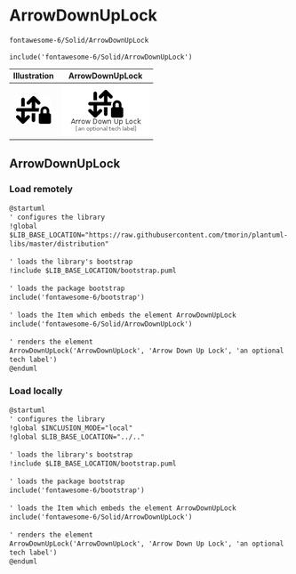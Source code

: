 # ArrowDownUpLock


```text
fontawesome-6/Solid/ArrowDownUpLock
```

```text
include('fontawesome-6/Solid/ArrowDownUpLock')
```



| Illustration | ArrowDownUpLock |
| :---: | :---: |
| ![illustration for Illustration](../../fontawesome-6/Solid/ArrowDownUpLock.png) | ![illustration for ArrowDownUpLock](../../fontawesome-6/Solid/ArrowDownUpLock.Local.png) |




## ArrowDownUpLock

### Load remotely
```plantuml
@startuml
' configures the library
!global $LIB_BASE_LOCATION="https://raw.githubusercontent.com/tmorin/plantuml-libs/master/distribution"

' loads the library's bootstrap
!include $LIB_BASE_LOCATION/bootstrap.puml

' loads the package bootstrap
include('fontawesome-6/bootstrap')

' loads the Item which embeds the element ArrowDownUpLock
include('fontawesome-6/Solid/ArrowDownUpLock')

' renders the element
ArrowDownUpLock('ArrowDownUpLock', 'Arrow Down Up Lock', 'an optional tech label')
@enduml
```

### Load locally
```plantuml
@startuml
' configures the library
!global $INCLUSION_MODE="local"
!global $LIB_BASE_LOCATION="../.."

' loads the library's bootstrap
!include $LIB_BASE_LOCATION/bootstrap.puml

' loads the package bootstrap
include('fontawesome-6/bootstrap')

' loads the Item which embeds the element ArrowDownUpLock
include('fontawesome-6/Solid/ArrowDownUpLock')

' renders the element
ArrowDownUpLock('ArrowDownUpLock', 'Arrow Down Up Lock', 'an optional tech label')
@enduml
```


